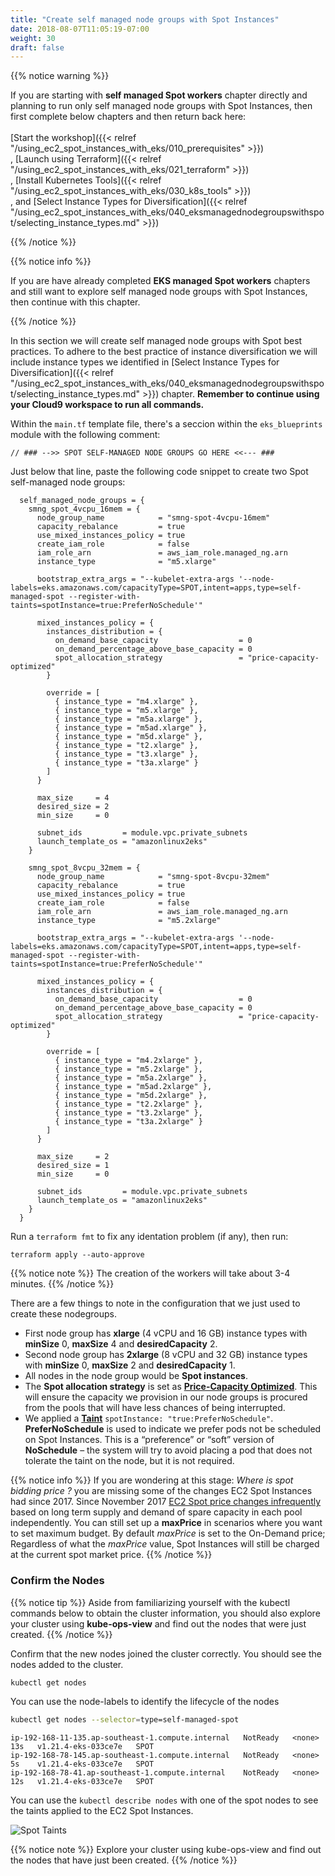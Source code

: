 ```yaml
---
title: "Create self managed node groups with Spot Instances"
date: 2018-08-07T11:05:19-07:00
weight: 30
draft: false
---
```

{{% notice warning %}}

If you are starting with **self managed Spot workers** chapter directly and planning to run only self managed node groups with Spot Instances, then first complete below chapters and then return back here:<br>
<br>
[Start the workshop]({{< relref "/using_ec2_spot_instances_with_eks/010_prerequisites" >}})<br>,
[Launch using Terraform]({{< relref "/using_ec2_spot_instances_with_eks/021_terraform" >}})<br>,
[Install Kubernetes Tools]({{< relref "/using_ec2_spot_instances_with_eks/030_k8s_tools" >}})<br>, and 
[Select Instance Types for Diversification]({{< relref "/using_ec2_spot_instances_with_eks/040_eksmanagednodegroupswithspot/selecting_instance_types.md" >}})

{{% /notice %}}

{{% notice info %}}

If you are have already completed **EKS managed Spot workers** chapters and still want to explore self managed node groups with Spot Instances, then continue with this chapter.

{{% /notice %}}

In this section we will create self managed node groups with Spot best practices. To adhere to the best practice of instance diversification we will include instance types we identified in [Select Instance Types for Diversification]({{< relref "/using_ec2_spot_instances_with_eks/040_eksmanagednodegroupswithspot/selecting_instance_types.md" >}}) chapter. **Remember to continue using your Cloud9 workspace to run all commands.**

Within the `main.tf` template file, there's a seccion within the `eks_blueprints` module with the following comment:

```
// ### -->> SPOT SELF-MANAGED NODE GROUPS GO HERE <<--- ###
```

Just below that line, paste the following code snippet to create two Spot self-managed node groups:

```
  self_managed_node_groups = {
    smng_spot_4vcpu_16mem = {
      node_group_name            = "smng-spot-4vcpu-16mem"
      capacity_rebalance         = true
      use_mixed_instances_policy = true      
      create_iam_role            = false
      iam_role_arn               = aws_iam_role.managed_ng.arn
      instance_type              = "m5.xlarge"

      bootstrap_extra_args = "--kubelet-extra-args '--node-labels=eks.amazonaws.com/capacityType=SPOT,intent=apps,type=self-managed-spot --register-with-taints=spotInstance=true:PreferNoSchedule'"

      mixed_instances_policy = {
        instances_distribution = {
          on_demand_base_capacity                  = 0
          on_demand_percentage_above_base_capacity = 0
          spot_allocation_strategy                 = "price-capacity-optimized"
        }

        override = [
          { instance_type = "m4.xlarge" },
          { instance_type = "m5.xlarge" },
          { instance_type = "m5a.xlarge" },
          { instance_type = "m5ad.xlarge" },
          { instance_type = "m5d.xlarge" },
          { instance_type = "t2.xlarge" },
          { instance_type = "t3.xlarge" },
          { instance_type = "t3a.xlarge" }
        ]
      }

      max_size     = 4
      desired_size = 2
      min_size     = 0

      subnet_ids         = module.vpc.private_subnets
      launch_template_os = "amazonlinux2eks"
    }

    smng_spot_8vcpu_32mem = {
      node_group_name            = "smng-spot-8vcpu-32mem"
      capacity_rebalance         = true
      use_mixed_instances_policy = true      
      create_iam_role            = false
      iam_role_arn               = aws_iam_role.managed_ng.arn
      instance_type              = "m5.2xlarge"

      bootstrap_extra_args = "--kubelet-extra-args '--node-labels=eks.amazonaws.com/capacityType=SPOT,intent=apps,type=self-managed-spot --register-with-taints=spotInstance=true:PreferNoSchedule'"

      mixed_instances_policy = {
        instances_distribution = {
          on_demand_base_capacity                  = 0
          on_demand_percentage_above_base_capacity = 0
          spot_allocation_strategy                 = "price-capacity-optimized"
        }

        override = [
          { instance_type = "m4.2xlarge" },
          { instance_type = "m5.2xlarge" },
          { instance_type = "m5a.2xlarge" },
          { instance_type = "m5ad.2xlarge" },
          { instance_type = "m5d.2xlarge" },
          { instance_type = "t2.2xlarge" },
          { instance_type = "t3.2xlarge" },
          { instance_type = "t3a.2xlarge" }
        ]
      }

      max_size     = 2
      desired_size = 1
      min_size     = 0

      subnet_ids         = module.vpc.private_subnets
      launch_template_os = "amazonlinux2eks"      
    }
  }
```

Run a `terraform fmt` to fix any identation problem (if any), then run:

```
terraform apply --auto-approve
```

{{% notice note %}}
The creation of the workers will take about 3-4 minutes.
{{% /notice %}}

There are a few things to note in the configuration that we just used to create these nodegroups.

 * First node group has **xlarge** (4 vCPU and 16 GB) instance types with **minSize** 0, **maxSize** 4 and **desiredCapacity** 2.
 * Second node group has **2xlarge** (8 vCPU and 32 GB) instance types with **minSize** 0, **maxSize** 2 and **desiredCapacity** 1.
 * All nodes in the node group would be **Spot instances**.
 * The **Spot allocation strategy** is set as **[Price-Capacity Optimized](https://aws.amazon.com/blogs/compute/introducing-price-capacity-optimized-allocation-strategy-for-ec2-spot-instances/)**. This will ensure the capacity we provision in our node groups is procured from the pools that will have less chances of being interrupted.
 * We applied a **[Taint](https://kubernetes.io/docs/concepts/configuration/taint-and-toleration/)** `spotInstance: "true:PreferNoSchedule"`. **PreferNoSchedule** is used to indicate we prefer pods not be scheduled on Spot Instances. This is a “preference” or “soft” version of **NoSchedule** – the system will try to avoid placing a pod that does not tolerate the taint on the node, but it is not required.

{{% notice info %}}
If you are wondering at this stage: *Where is spot bidding price ?* you are missing some of the changes EC2 Spot Instances had since 2017. Since November 2017 [EC2 Spot price changes infrequently](https://aws.amazon.com/blogs/compute/new-amazon-ec2-spot-pricing/) based on long term supply and demand of spare capacity in each pool independently. You can still set up a **maxPrice** in scenarios where you want to set maximum budget. By default *maxPrice* is set to the On-Demand price; Regardless of what the *maxPrice* value, Spot Instances will still be charged at the current spot market price.
{{% /notice %}}

### Confirm the Nodes

{{% notice tip %}}
Aside from familiarizing yourself with the kubectl commands below to obtain the cluster information, you should also explore your cluster using **kube-ops-view** and find out the nodes that were just created.
{{% /notice %}}

Confirm that the new nodes joined the cluster correctly. You should see the nodes added to the cluster.

```bash
kubectl get nodes
```

You can use the node-labels to identify the lifecycle of the nodes

```bash
kubectl get nodes --selector=type=self-managed-spot
```

```
ip-192-168-11-135.ap-southeast-1.compute.internal   NotReady   <none>   13s   v1.21.4-eks-033ce7e   SPOT
ip-192-168-78-145.ap-southeast-1.compute.internal   NotReady   <none>   5s    v1.21.4-eks-033ce7e   SPOT
ip-192-168-78-41.ap-southeast-1.compute.internal    NotReady   <none>   12s   v1.21.4-eks-033ce7e   SPOT
```

You can use the `kubectl describe nodes` with one of the spot nodes to see the taints applied to the EC2 Spot Instances.

![Spot Taints](/images/using_ec2_spot_instances_with_eks/spotworkers/spot-self-mng-taint.png)

{{% notice note %}}
Explore your cluster using kube-ops-view and find out the nodes that have just been created.
{{% /notice %}}